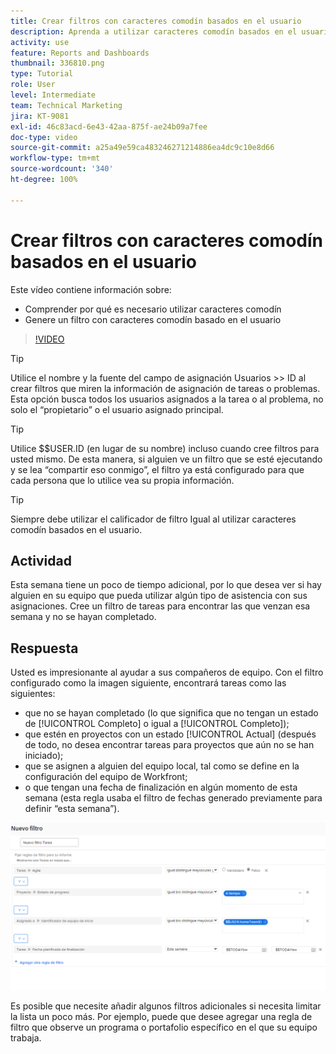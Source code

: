 ```yaml
---
title: Crear filtros con caracteres comodín basados en el usuario
description: Aprenda a utilizar caracteres comodín basados en el usuario y a crear un filtro basado en el usuario que ha iniciado sesión.
activity: use
feature: Reports and Dashboards
thumbnail: 336810.png
type: Tutorial
role: User
level: Intermediate
team: Technical Marketing
jira: KT-9081
exl-id: 46c83acd-6e43-42aa-875f-ae24b09a7fee
doc-type: video
source-git-commit: a25a49e59ca483246271214886ea4dc9c10e8d66
workflow-type: tm+mt
source-wordcount: '340'
ht-degree: 100%

---
```


# Crear filtros con caracteres comodín basados en el usuario

Este vídeo contiene información sobre:

* Comprender por qué es necesario utilizar caracteres comodín
* Genere un filtro con caracteres comodín basado en el usuario

>[!VIDEO](https://video.tv.adobe.com/v/336810/?quality=12&learn=on)

>[!TIP]
>
>Utilice el nombre y la fuente del campo de asignación Usuarios >> ID al crear filtros que miren la información de asignación de tareas o problemas.  Esta opción busca todos los usuarios asignados a la tarea o al problema, no solo el “propietario” o el usuario asignado principal.

>[!TIP]
>
>Utilice $$USER.ID (en lugar de su nombre) incluso cuando cree filtros para usted mismo. De esta manera, si alguien ve un filtro que se esté ejecutando y se lea “compartir eso conmigo”, el filtro ya está configurado para que cada persona que lo utilice vea su propia información.

>[!TIP]
>
>Siempre debe utilizar el calificador de filtro Igual al utilizar caracteres comodín basados en el usuario.

## Actividad

Esta semana tiene un poco de tiempo adicional, por lo que desea ver si hay alguien en su equipo que pueda utilizar algún tipo de asistencia con sus asignaciones. Cree un filtro de tareas para encontrar las que venzan esa semana y no se hayan completado.

## Respuesta

Usted es impresionante al ayudar a sus compañeros de equipo. Con el filtro configurado como la imagen siguiente, encontrará tareas como las siguientes:

* que no se hayan completado (lo que significa que no tengan un estado de [!UICONTROL Completo] o igual a [!UICONTROL Completo]);
* que estén en proyectos con un estado [!UICONTROL Actual] (después de todo, no desea encontrar tareas para proyectos que aún no se han iniciado);
* que se asignen a alguien del equipo local, tal como se define en la configuración del equipo de Workfront;
* o que tengan una fecha de finalización en algún momento de esta semana (esta regla usaba el filtro de fechas generado previamente para definir “esta semana”).

![Una imagen de la pantalla para crear un filtro de tareas con un carácter comodín basado en el usuario](assets/user-wildcard-exercise-answer.png)

Es posible que necesite añadir algunos filtros adicionales si necesita limitar la lista un poco más. Por ejemplo, puede que desee agregar una regla de filtro que observe un programa o portafolio específico en el que su equipo trabaja.
